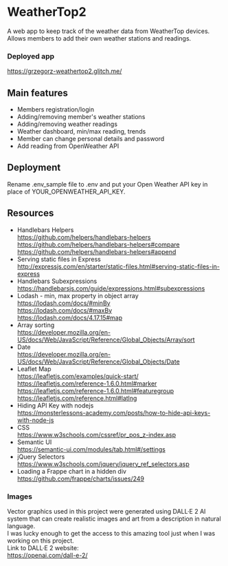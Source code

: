# WeatherTop2
A web app to keep track of the weather data from WeatherTop devices.
Allows members to add their own weather stations and readings.
### Deployed app
https://grzegorz-weathertop2.glitch.me/

## Main features
* Members registration/login
* Adding/removing member's weather stations
* Adding/removing weather readings
* Weather dashboard, min/max reading, trends
* Member can change personal details and password
* Add reading from OpenWeather API

## Deployment
Rename .env_sample file to .env and put your Open Weather API key in place of YOUR_OPENWEATHER_API_KEY.

## Resources
* Handlebars Helpers \
  https://github.com/helpers/handlebars-helpers \
  https://github.com/helpers/handlebars-helpers#compare \
  https://github.com/helpers/handlebars-helpers#append
* Serving static files in Express \
  http://expressjs.com/en/starter/static-files.html#serving-static-files-in-express
* Handlebars Subexpressions \
  https://handlebarsjs.com/guide/expressions.html#subexpressions
* Lodash - min, max property in object array \
  https://lodash.com/docs/#minBy \
  https://lodash.com/docs/#maxBy \
  https://lodash.com/docs/4.17.15#map
* Array sorting \
  https://developer.mozilla.org/en-US/docs/Web/JavaScript/Reference/Global_Objects/Array/sort
* Date \
  https://developer.mozilla.org/en-US/docs/Web/JavaScript/Reference/Global_Objects/Date
* Leaflet Map \
  https://leafletjs.com/examples/quick-start/
  https://leafletjs.com/reference-1.6.0.html#marker
  https://leafletjs.com/reference-1.6.0.html#featuregroup
  https://leafletjs.com/reference.html#latlng
* Hiding API Key with nodejs \
  https://monsterlessons-academy.com/posts/how-to-hide-api-keys-with-node-js
* CSS \
  https://www.w3schools.com/cssref/pr_pos_z-index.asp
* Semantic UI \
  https://semantic-ui.com/modules/tab.html#/settings
* jQuery Selectors \
  https://www.w3schools.com/jquery/jquery_ref_selectors.asp
* Loading a Frappe chart in a hidden div \
  https://github.com/frappe/charts/issues/249

### Images
Vector graphics used in this project were generated using DALL·E 2 AI system
that can create realistic images and art from a description in natural language. \
I was lucky enough to get the access to this amazing tool just when I was working on this project. \
Link to DALL·E 2 website: \
https://openai.com/dall-e-2/